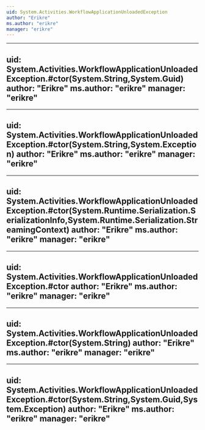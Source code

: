 ```yaml
---
uid: System.Activities.WorkflowApplicationUnloadedException
author: "Erikre"
ms.author: "erikre"
manager: "erikre"
---
```


---
uid: System.Activities.WorkflowApplicationUnloadedException.#ctor(System.String,System.Guid)
author: "Erikre"
ms.author: "erikre"
manager: "erikre"
---

---
uid: System.Activities.WorkflowApplicationUnloadedException.#ctor(System.String,System.Exception)
author: "Erikre"
ms.author: "erikre"
manager: "erikre"
---

---
uid: System.Activities.WorkflowApplicationUnloadedException.#ctor(System.Runtime.Serialization.SerializationInfo,System.Runtime.Serialization.StreamingContext)
author: "Erikre"
ms.author: "erikre"
manager: "erikre"
---

---
uid: System.Activities.WorkflowApplicationUnloadedException.#ctor
author: "Erikre"
ms.author: "erikre"
manager: "erikre"
---

---
uid: System.Activities.WorkflowApplicationUnloadedException.#ctor(System.String)
author: "Erikre"
ms.author: "erikre"
manager: "erikre"
---

---
uid: System.Activities.WorkflowApplicationUnloadedException.#ctor(System.String,System.Guid,System.Exception)
author: "Erikre"
ms.author: "erikre"
manager: "erikre"
---
